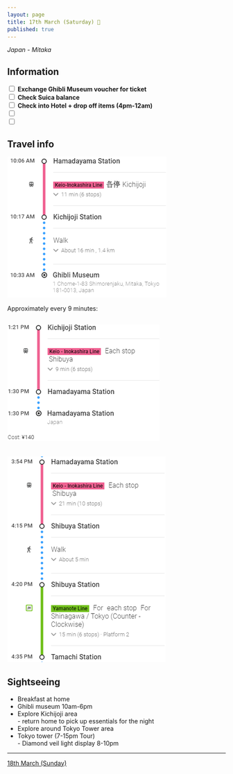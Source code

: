 ```yaml
---
layout: page
title: 17th March (Saturday) 🎂
published: true
---
```


*Japan - Mitaka*

## Information

<div><input class="box" type="checkbox" name="171" /><label type="text" class="strikethrough"> <b>Exchange Ghibli Museum voucher for ticket</b></label><br /><input class="box" type="checkbox" name="172" /><label type="text" class="strikethrough"> <b>Check Suica balance</b></label><br /><input class="box" type="checkbox" name="173" /><label type="text" class="strikethrough">&nbsp;<b><label type="text" class="strikethrough"><b><label type="text" class="strikethrough"><b>Check into Hotel + drop off items (4pm-12am)</b></label></b>
					</label>
					</b>
					</label><br /><input class="box" type="checkbox" name="174" /><label type="text" class="strikethrough">&nbsp;<b></b></label><br /><input class="box" type="checkbox" name="175" /><label type="text" class="strikethrough">&nbsp;</label></div>

## Travel info

![](/uploads/versions/ghibli-museum---x----367-324x---.PNG)

Approximately every 9 minutes:

## ![](/uploads/versions/hiblitohama---x----351-269x---.PNG)

## ![](/uploads/versions/hamatotamac---x----366-474x---.PNG)

## Sightseeing

* Breakfast at home
* Ghibli museum 10am-6pm
* Explore Kichijoji area<br>- return home to pick up essentials for the night
* Explore around Tokyo Tower area
* Tokyo tower (7-15pm Tour)<br>- Diamond veil light display 8-10pm

---

[18th March (Sunday)](/days/week1/18mar)